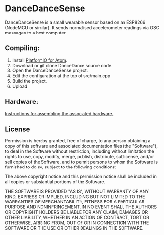 # DanceDanceSense

DanceDanceSense is a small wearable sensor based on an ESP8266 (NodeMCU or
similar). It sends normalised accelerometer readings via OSC messages to a host
computer.


## Compiling:

1. Install [PlatformIO for Atom](http://platformio.org/).
2. Download or git clone DanceDance source code.
3. Open the DanceDanceSense project.
4. Edit the configuration at the top of src/main.cpp
5. Build the project.
6. Upload


## Hardware:

[Instructions for assembling the associated hardware.](https://reprage.com/post/DanceDanceSense)


## License

Permission is hereby granted, free of charge, to any person obtaining a copy of
this software and associated documentation files (the "Software"), to deal in
the Software without restriction, including without limitation the rights to
use, copy, modify, merge, publish, distribute, sublicense, and/or sell copies of
the Software, and to permit persons to whom the Software is furnished to do so,
subject to the following conditions:

The above copyright notice and this permission notice shall be included in all
copies or substantial portions of the Software.

THE SOFTWARE IS PROVIDED "AS IS", WITHOUT WARRANTY OF ANY KIND, EXPRESS OR
IMPLIED, INCLUDING BUT NOT LIMITED TO THE WARRANTIES OF MERCHANTABILITY, FITNESS
FOR A PARTICULAR PURPOSE AND NONINFRINGEMENT. IN NO EVENT SHALL THE AUTHORS OR
COPYRIGHT HOLDERS BE LIABLE FOR ANY CLAIM, DAMAGES OR OTHER LIABILITY, WHETHER
IN AN ACTION OF CONTRACT, TORT OR OTHERWISE, ARISING FROM, OUT OF OR IN
CONNECTION WITH THE SOFTWARE OR THE USE OR OTHER DEALINGS IN THE SOFTWARE.
